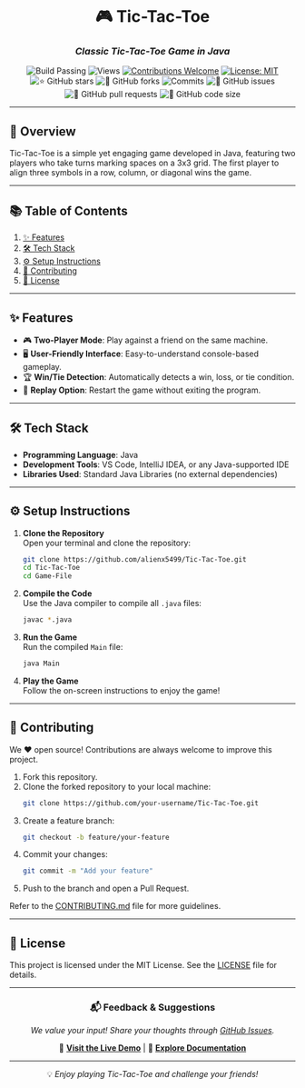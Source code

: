 
<div align="center">

# 🎮 **Tic-Tac-Toe**

### *Classic Tic-Tac-Toe Game in Java*

![Build Passing](https://img.shields.io/badge/build-passing-success?style=flat-square)
![Views](https://hits.dwyl.com/alienx5499/Tic-Tac-Toe.svg)
[![Contributions Welcome](https://img.shields.io/badge/contributions-welcome-brightgreen.svg?style=flat-square)](https://github.com/alienx5499/Tic-Tac-Toe/blob/main/CONTRIBUTING.md)
[![License: MIT](https://custom-icon-badges.herokuapp.com/github/license/alienx5499/Tic-Tac-Toe?logo=law&logoColor=white)](https://github.com/alienx5499/Tic-Tac-Toe/blob/main/LICENSE)
![⭐ GitHub stars](https://img.shields.io/github/stars/alienx5499/Tic-Tac-Toe?style=social)
![🍴 GitHub forks](https://img.shields.io/github/forks/alienx5499/Tic-Tac-Toe?style=social)
![Commits](https://badgen.net/github/commits/alienx5499/Tic-Tac-Toe)
![🐛 GitHub issues](https://img.shields.io/github/issues/alienx5499/Tic-Tac-Toe)
![📂 GitHub pull requests](https://img.shields.io/github/issues-pr/alienx5499/Tic-Tac-Toe)
![💾 GitHub code size](https://img.shields.io/github/languages/code-size/alienx5499/Tic-Tac-Toe)

</div>

---

## **🎯 Overview**
Tic-Tac-Toe is a simple yet engaging game developed in Java, featuring two players who take turns marking spaces on a 3x3 grid. The first player to align three symbols in a row, column, or diagonal wins the game.

---

## **📚 Table of Contents**
1. [✨ Features](#-features)
2. [🛠️ Tech Stack](#️-tech-stack)
4. [⚙️ Setup Instructions](#️-setup-instructions)
6. [🤝 Contributing](#-contributing)
7. [📜 License](#-license)

---

## **✨ Features**  
- 🎮 **Two-Player Mode**: Play against a friend on the same machine.
- 🖥️ **User-Friendly Interface**: Easy-to-understand console-based gameplay.
- 🏆 **Win/Tie Detection**: Automatically detects a win, loss, or tie condition.
- 🔄 **Replay Option**: Restart the game without exiting the program.

---

## **🛠️ Tech Stack**
- **Programming Language**: Java
- **Development Tools**: VS Code, IntelliJ IDEA, or any Java-supported IDE
- **Libraries Used**: Standard Java Libraries (no external dependencies)

---

## **⚙️ Setup Instructions**

1. **Clone the Repository**  
   Open your terminal and clone the repository:  
   ```bash
   git clone https://github.com/alienx5499/Tic-Tac-Toe.git
   cd Tic-Tac-Toe
   cd Game-File
   ```

2. **Compile the Code**  
   Use the Java compiler to compile all `.java` files:  
   ```bash
   javac *.java
   ```

3. **Run the Game**  
   Run the compiled `Main` file:  
   ```bash
   java Main
   ```

4. **Play the Game**  
   Follow the on-screen instructions to enjoy the game!

---

## **🤝 Contributing**

We ❤️ open source! Contributions are always welcome to improve this project.  

1. Fork this repository.
2. Clone the forked repository to your local machine:  
   ```bash
   git clone https://github.com/your-username/Tic-Tac-Toe.git
   ```
3. Create a feature branch:  
   ```bash
   git checkout -b feature/your-feature
   ```
4. Commit your changes:  
   ```bash
   git commit -m "Add your feature"
   ```
5. Push to the branch and open a Pull Request.

Refer to the [CONTRIBUTING.md](CONTRIBUTING.md) file for more guidelines.

---

## **📜 License**

This project is licensed under the MIT License. See the [LICENSE](LICENSE) file for details.

---
<div align="center">

### 📬 **Feedback & Suggestions**
*We value your input! Share your thoughts through [GitHub Issues](https://github.com/alienx5499/smart-home-manager/issues).*


🔗 **[Visit the Live Demo](#)** | 📑 **[Explore Documentation](#)** 

---


💡 *Enjoy playing Tic-Tac-Toe and challenge your friends!*


